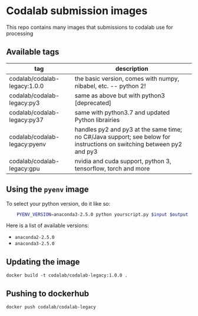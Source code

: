 # Codalab submission images

This repo contains many images that submissions to codalab use for processing

## Available tags

| tag   | description                                                     |
|-------|-----------------------------------------------------------------|
| codalab/codalab-legacy:1.0.0 | the basic version, comes with numpy, nibabel, etc. -- python 2! |
| codalab/codalab-legacy:py3   | same as above but with python3 [deprecated]                     |
| codalab/codalab-legacy:py37  | same with python3.7 and updated Python librairies               |
| codalab/codalab-legacy:pyenv | handles py2 and py3 at the same time; no C#/Java support; see below for instructions on switching between py2 and py3        |
| codalab/codalab-legacy:gpu   | nvidia and cuda support, python 3, tensorflow, torch and more   |


## Using the `pyenv` image

To select your python version, do it like so:

```bash
    PYENV_VERSION=anaconda3-2.5.0 python yourscript.py $input $output
```

Here is a list of available versions:

 * `anaconda2-2.5.0`
 * `anaconda3-2.5.0`



## Updating the image

```docker build -t codalab/codalab-legacy:1.0.0 .```

## Pushing to dockerhub

```docker push codalab/codalab-legacy```
